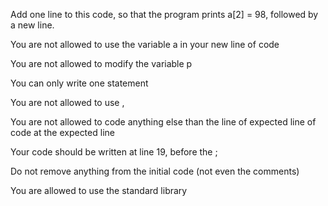 Add one line to this code, so that the program prints a[2] = 98, followed by a new line.



You are not allowed to use the variable a in your new line of code

You are not allowed to modify the variable p

You can only write one statement

You are not allowed to use ,

You are not allowed to code anything else than the line of expected line of code at the expected line

Your code should be written at line 19, before the ;

Do not remove anything from the initial code (not even the comments)


You are allowed to use the standard library
